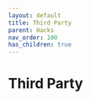 ```yaml
---
layout: default
title: Third Party
parent: Hacks
nav_order: 100
has_children: true
---
```


# Third Party
